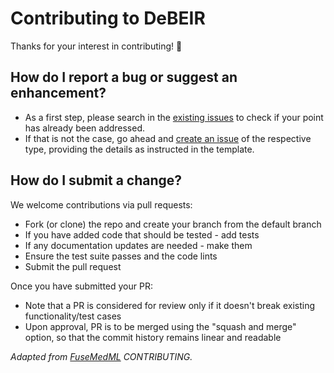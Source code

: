 # Contributing to DeBEIR

Thanks for your interest in contributing! :tada:

## How do I report a bug or suggest an enhancement?

- As a first step, please search in the [existing issues](https://github.com/Ayuei/DeBEIR/issues) to check if your point has already been addressed.
- If that is not the case, go ahead and [create an issue](https://github.com/Ayuei/DeBEIR/issues/new/choose) of the respective type, providing the details as instructed in the template.

## How do I submit a change?

We welcome contributions via pull requests:

- Fork (or clone) the repo and create your branch from the default branch
- If you have added code that should be tested - add tests
- If any documentation updates are needed - make them
- Ensure the test suite passes and the code lints
- Submit the pull request

Once you have submitted your PR:

- Note that a PR is considered for review only if it doesn't break existing functionality/test cases
- Upon approval, PR is to be merged using the "squash and merge" option, so that the commit history remains linear and readable

_Adapted from [FuseMedML](/BiomedSciAI/fuse-med-ml) CONTRIBUTING._
